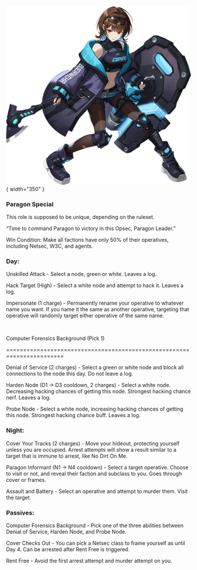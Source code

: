 ![paragonleader.png](Images/paragonleader.png){ width="350" }

### **Paragon Special**

This role is supposed to be unique, depending on the ruleset.

“Time to command Paragon to victory in this Opsec, Paragon Leader.”

Win Condition: Make all factions have only 50% of their operatives, including Netsec, W3C, and agents. 

### **Day:**

Unskilled Attack - Select a node, green or white. Leaves a log.

Hack Target (High) - Select a white node and attempt to hack it. Leaves a log.

Impersonate (1 charge) - Permanently rename your operative to whatever name you want. If you name it the same as another operative, targeting that operative will randomly target either operative of the same name.

<br>

Computer Forensics Background (Pick 1)

=======================================================================

Denial of Service (2 charges) - Select a green or white node and block all connections to the node this day. Do not leave a log.

Harden Node (D1 -> D3 cooldown, 2 charges) - Select a white node. Decreasing hacking chances of getting this node. Strongest hacking chance nerf. Leaves a log.

Probe Node - Select a white node, increasing hacking chances of getting this node. Strongest hacking chance buff. Leaves a log.

### **Night:**

Cover Your Tracks (2 charges) - Move your hideout, protecting yourself unless you are occupied. Arrest attempts will show a result similar to a target that is immune to arrest, like No Dirt On Me.

Paragon Informant (N1 -> N4 cooldown) - Select a target operative. Choose to visit or not, and reveal their faction and subclass to you. Goes through cover or frames.

Assault and Battery - Select an operative and attempt to murder them. Visit the target.

### **Passives:**

Computer Forensics Background - Pick one of the three abilities between Denial of Service, Harden Node, and Probe Node.

Cover Checks Out - You can pick a Netsec class to frame yourself as until Day 4. Can be arrested after Rent Free is triggered.

Rent Free - Avoid the first arrest attempt and murder attempt on you.